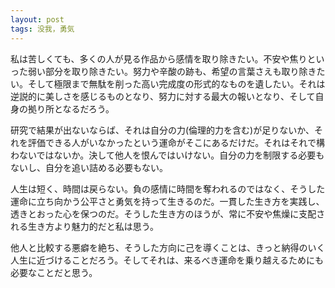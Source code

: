 ```yaml
---
layout: post
tags: 没我，勇気
---
```


私は苦しくても、多くの人が見る作品から感情を取り除きたい。不安や焦りといった弱い部分を取り除きたい。努力や辛酸の跡も、希望の言葉さえも取り除きたい。そして極限まで無駄を削った高い完成度の形式的なものを遺したい。それは逆説的に美しさを感じるものとなり、努力に対する最大の報いとなり、そして自身の拠り所となるだろう。

研究で結果が出ないならば、それは自分の力(倫理的力を含む)が足りないか、それを評価できる人がいなかったという運命がそこにあるだけだ。それはそれで構わないではないか。決して他人を恨んではいけない。自分の力を制限する必要もないし、自分を追い詰める必要もない。

人生は短く、時間は戻らない。負の感情に時間を奪われるのではなく、そうした運命に立ち向かう公平さと勇気を持って生きるのだ。一貫した生き方を実践し、透きとおった心を保つのだ。そうした生き方のほうが、常に不安や焦燥に支配される生き方より魅力的だと私は思う。

他人と比較する悪癖を絶ち、そうした方向に己を導くことは、きっと納得のいく人生に近づけることだろう。そしてそれは、来るべき運命を乗り越えるためにも必要なことだと思う。
